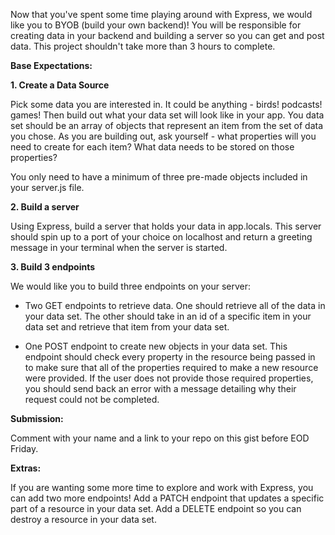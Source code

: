 Now that you've spent some time playing around with Express, we would like you to BYOB (build your own backend)! You will be responsible for creating data in your backend and building a server so you can get and post data. This project shouldn't take more than 3 hours to complete.

**Base Expectations:**

**1. Create a Data Source**

Pick some data you are interested in. It could be anything - birds! podcasts! games! Then build out what your data set will look like in your app. You data set should be an array of objects that represent an item from the set of data you chose. As you are building out, ask yourself - what properties will you need to create for each item? What data needs to be stored on those properties?

You only need to have a minimum of three pre-made objects included in your server.js file.

**2. Build a server**

Using Express, build a server that holds your data in app.locals. This server should spin up to a port of your choice on localhost and return a greeting message in your terminal when the server is started.

**3. Build 3 endpoints**

We would like you to build three endpoints on your server: 

- Two GET endpoints to retrieve data. One should retrieve all of the data in your data set. The other should take in an id of a specific item in your data set and retrieve that item from your data set.

- One POST endpoint to create new objects in your data set. This endpoint should check every property in the resource being passed in to make sure that all of the properties required to make a new resource were provided. If the user does not provide those required properties, you should send back an error with a message detailing why their request could not be completed.

**Submission:**

Comment with your name and a link to your repo on this gist before EOD Friday. 

**Extras:**

If you are wanting some more time to explore and work with Express, you can add two more endpoints! Add a PATCH endpoint that updates a specific part of a resource in your data set. Add a DELETE endpoint so you can destroy a resource in your data set.
